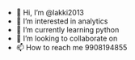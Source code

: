 - 👋 Hi, I’m @lakki2013
- 👀 I’m interested in analytics
- 🌱 I’m currently learning python
- 💞️ I’m looking to collaborate on  
- 📫 How to reach me 9908194855

<!---
lakki2013/lakki2013 is a ✨ special ✨ repository because its `README.md` (this file) appears on your GitHub profile.
You can click the Preview link to take a look at your changes.
--->

